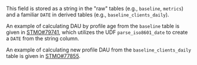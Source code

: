 This field is stored as a string in the "raw" tables (e.g., `baseline`, `metrics`) and a familiar `DATE` in derived tables (e.g., `baseline_clients_daily`). 

An example of calculating DAU by profile age from the `baseline` table is given in [STMO#79741](https://sql.telemetry.mozilla.org/queries/79741/source), which
utilizes the UDF `parse_iso8601_date` to create a `DATE` from the string column.

An example of calculating new profile DAU from the `baseline_clients_daily` table is given in [STMO#77855](https://sql.telemetry.mozilla.org/queries/77855/source).
